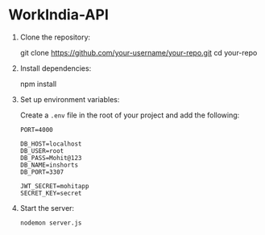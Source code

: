 # WorkIndia-API
1. Clone the repository:

    git clone https://github.com/your-username/your-repo.git
    cd your-repo


2. Install dependencies:

    npm install


3. Set up environment variables:

    Create a `.env` file in the root of your project and add the following:

    ```env
    PORT=4000

    DB_HOST=localhost
    DB_USER=root
    DB_PASS=Mohit@123
    DB_NAME=inshorts
    DB_PORT=3307
    
    JWT_SECRET=mohitapp
    SECRET_KEY=secret

    ```

4. Start the server:

    ```bash
    nodemon server.js
    ```
